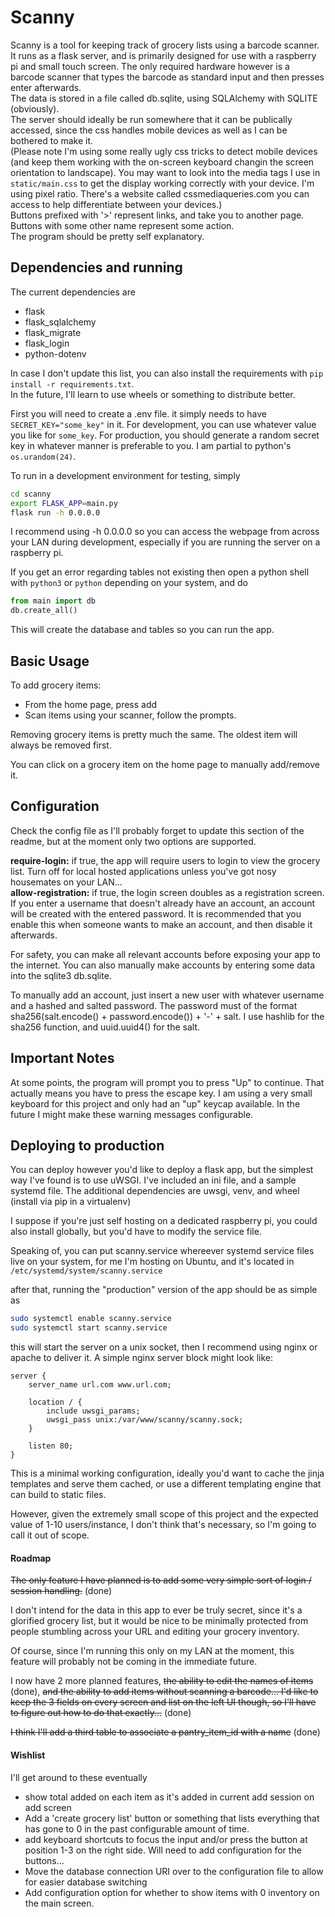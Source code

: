 # Scanny
Scanny is a tool for keeping track of grocery lists using a barcode scanner. It runs as a flask server, and is primarily designed for use with a raspberry pi and small touch screen. The only required hardware however is a barcode scanner that types the barcode as standard input and then presses enter afterwards.   
The data is stored in a file called db.sqlite, using SQLAlchemy with SQLITE (obviously).  
The server should ideally be run somewhere that it can be publically accessed, since the css handles mobile devices as well as I can be bothered to make it.  
(Please note I'm using some really ugly css tricks to detect mobile devices (and keep them working with the on-screen keyboard changin the screen orientation to landscape). You may want to look into the media tags I use in `static/main.css` to get the display working correctly with your device. I'm using pixel ratio. There's a website called cssmediaqueries.com you can access to help differentiate between your devices.)  
Buttons prefixed with '>' represent links, and take you to another page. Buttons with some other name represent some action.  
The program should be pretty self explanatory.

## Dependencies and running
The current dependencies are  
* flask
* flask_sqlalchemy
* flask_migrate
* flask_login
* python-dotenv

In case I don't update this list, you can also install the requirements with `pip install -r requirements.txt`.  
In the future, I'll learn to use wheels or something to distribute better.

First you will need to create a .env file. it simply needs to have `SECRET_KEY="some_key"` in it. For development, you can use whatever value you like for `some_key`. For production, you should generate a random secret key in whatever manner is preferable to you. I am partial to python's `os.urandom(24)`.

To run in a development environment for testing, simply
```bash
cd scanny
export FLASK_APP=main.py
flask run -h 0.0.0.0
```
I recommend using -h 0.0.0.0 so you can access the webpage from across your LAN during development, especially if you are running the server on a raspberry pi.

If you get an error regarding tables not existing then open a python shell with `python3` or `python` depending on your system, and do

```python
from main import db
db.create_all()
```

This will create the database and tables so you can run the app.

## Basic Usage
To add grocery items:  
- From the home page, press add
- Scan items using your scanner, follow the prompts.

Removing grocery items is pretty much the same. The oldest item will always be removed first.

You can click on a grocery item on the home page to manually add/remove it.

## Configuration
Check the config file as I'll probably forget to update this section of the readme, but at the moment only two options are supported. 

**require-login:** if true, the app will require users to login to view the grocery list. Turn off for local hosted applications unless you've got nosy housemates on your LAN...  
**allow-registration:** if true, the login screen doubles as a registration screen. If you enter a username that doesn't already have an account, an account will be created with the entered password. It is recommended that you enable this when someone wants to make an account, and then disable it afterwards. 

For safety, you can make all relevant accounts before exposing your app to the internet. You can also manually make accounts by entering some data into the sqlite3 db.sqlite.

To manually add an account, just insert a new user with whatever username and a hashed and salted password. The password must of the format sha256(salt.encode() + password.encode()) + '-' + salt. I use hashlib for the sha256 function, and uuid.uuid4() for the salt. 

## Important Notes
At some points, the program will prompt you to press "Up" to continue. That actually means you have to press the escape key. I am using a very small keyboard for this project and only had an "up" keycap available. In the future I might make these warning messages configurable.

## Deploying to production
You can deploy however you'd like to deploy a flask app, but the simplest way I've found is to use uWSGI. I've included an ini file, and a sample systemd file. The additional dependencies are uwsgi, venv, and wheel (install via pip in a virtualenv)

I suppose if you're just self hosting on a dedicated raspberry pi, you could also install globally, but you'd have to modify the service file.

Speaking of, you can put scanny.service whereever systemd service files live on your system, for me I'm hosting on Ubuntu, and it's located in `/etc/systemd/system/scanny.service`

after that, running the "production" version of the app should be as simple as 

```bash
sudo systemctl enable scanny.service
sudo systemctl start scanny.service
```

this will start the server on a unix socket, then I recommend using nginx or apache to deliver it.
A simple nginx server block might look like:

```
server {
	server_name url.com www.url.com;
	
	location / {
		include uwsgi_params;
		uwsgi_pass unix:/var/www/scanny/scanny.sock;
	}
	
	listen 80;
}
```

This is a minimal working configuration, ideally you'd want to cache the jinja templates and serve them cached, or use a different templating engine that can build to static files. 

However, given the extremely small scope of this project and the expected value of 1-10 users/instance, I don't think that's necessary, so I'm going to call it out of scope.


#### Roadmap
~~The only feature I have planned is to add some very simple sort of login / session handling.~~ (done) 

I don't intend for the data in this app to ever be truly secret, since it's a glorified grocery list, but it would be nice to be minimally protected from people stumbling across your URL and editing your grocery inventory.

Of course, since I'm running this only on my LAN at the moment, this feature will probably not be coming in the immediate future.

I now have 2 more planned features, ~~the ability to edit the names of items~~ (done), ~~and the ability to add items without scanning a barcode... I'd like to keep the 3 fields on every screen and list on the left UI though, so I'll have to figure out how to do that exactly...~~ (done)

~~I think I'll add a third table to associate a pantry_item_id with a name~~ (done)

#### Wishlist
I'll get around to these eventually

- show total added on each item as it's added in current add session on add screen
- Add a 'create grocery list' button or something that lists everything that has gone to 0 in the past configurable amount of time.
- add keyboard shortcuts to focus the input and/or press the button at position 1-3 on the right side. Will need to add configuration for the buttons...
- Move the database connection URI over to the configuration file to allow for easier database switching
- Add configuration option for whether to show items with 0 inventory on the main screen.
